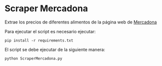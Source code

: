 # Scraper Mercadona


Extrae los precios de diferentes alimentos de la página web de [Mercadona](https://tienda.mercadona.es/categories) 

Para ejecutar el script es necesario ejecutar:
```
pip install -r requirements.txt
```

El script se debe ejecutar de la siguiente manera:
```
python ScraperMercadona.py
```




